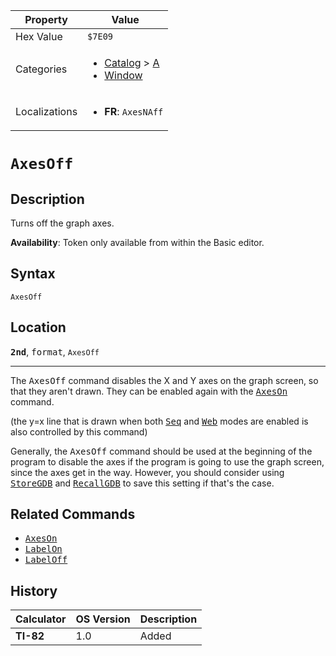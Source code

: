 | Property      | Value |
|---------------|-------|
| Hex Value     | `$7E09`|
| Categories    | <ul><li>[Catalog](<../categories/Catalog.md>) > [A](<../categories/Catalog.md#A>)</li><li>[Window](<../categories/Window.md>)</li></ul> |
| Localizations | <ul><li><b>FR</b>: `AxesNAff`</li></ul> |

# `AxesOff`

## Description
Turns off the graph axes.


<b>Availability</b>: Token only available from within the Basic editor.

## Syntax
`AxesOff`

## Location
<tt><kbd><b>2nd</b></kbd></tt>, <kbd>format</kbd>, `AxesOff`
<hr>

The <tt>AxesOff</tt> command disables the X and Y axes on the graph screen, so that they aren't drawn. They can be enabled again with the <tt><a href="AxesOn.md">AxesOn</a></tt> command.

(the y=x line that is drawn when both <tt><a href="Seq.md">Seq</a></tt> and <tt><a href="Web.md">Web</a></tt> modes are enabled is also controlled by this command)

Generally, the <tt>AxesOff</tt> command should be used at the beginning of the program to disable the axes if the program is going to use the graph screen, since the axes get in the way. However, you should consider using <tt><a href="StoreGDB.md">StoreGDB</a></tt> and <tt><a href="RecallGDB.md">RecallGDB</a></tt> to save this setting if that's the case.

## Related Commands

*   <tt><a href="AxesOn.md">AxesOn</a></tt>
*   <tt><a href="LabelOn.md">LabelOn</a></tt>
*   <tt><a href="LabelOff.md">LabelOff</a></tt>

## History
| Calculator | OS Version | Description |
|------------|------------|-------------|
| <b>TI-82</b> | 1.0 | Added |


